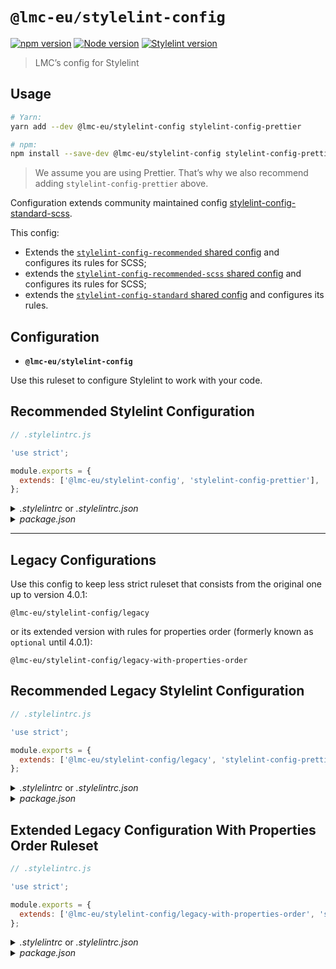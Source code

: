 # `@lmc-eu/stylelint-config`

[![npm version](https://img.shields.io/npm/v/@lmc-eu/stylelint-config?label=npm%20package&logo=npm)](https://www.npmjs.org/package/@lmc-eu/stylelint-config)
[![Node version](https://img.shields.io/node/v/@lmc-eu/stylelint-config.svg?style=flat&logo=nodedotjs)](http://nodejs.org/download/)
[![Stylelint version](https://img.shields.io/npm/dependency-version/@lmc-eu/stylelint-config/peer/stylelint?logo=stylelint)](https://github.com/stylelint/stylelint)

> LMC’s config for Stylelint

## Usage

```bash
# Yarn:
yarn add --dev @lmc-eu/stylelint-config stylelint-config-prettier

# npm:
npm install --save-dev @lmc-eu/stylelint-config stylelint-config-prettier
```

> We assume you are using Prettier. That’s why we also recommend adding
> `stylelint-config-prettier` above.

Configuration extends community maintained config [stylelint-config-standard-scss](https://github.com/stylelint-scss/stylelint-config-standard-scss).

This config:

- Extends the [`stylelint-config-recommended` shared config](https://github.com/stylelint/stylelint-config-recommended) and configures its rules for SCSS;
- extends the [`stylelint-config-recommended-scss` shared config](https://github.com/stylelint-scss/stylelint-config-recommended-scss) and configures its rules for SCSS;
- extends the [`stylelint-config-standard` shared config](https://github.com/stylelint/stylelint-config-standard) and configures its rules.

## Configuration

- **`@lmc-eu/stylelint-config`**

Use this ruleset to configure Stylelint to work with your code.

## Recommended Stylelint Configuration

```js
// .stylelintrc.js

'use strict';

module.exports = {
  extends: ['@lmc-eu/stylelint-config', 'stylelint-config-prettier'],
};
```

<details>
<summary><i>.stylelintrc</i> or <i>.stylelintrc.json</i></summary>

```json
{
  "extends": ["@lmc-eu/stylelint-config", "stylelint-config-prettier"]
}
```

</details>

<details>
<summary><i>package.json</i></summary>

```json
{
  "stylelint": {
    "extends": ["@lmc-eu/stylelint-config", "stylelint-config-prettier"]
  }
}
```

</details>

---

## Legacy Configurations

Use this config to keep less strict ruleset that consists from the original one up to version 4.0.1:

`@lmc-eu/stylelint-config/legacy`

or its extended version with rules for properties order (formerly known as `optional` until 4.0.1):

`@lmc-eu/stylelint-config/legacy-with-properties-order`

## Recommended Legacy Stylelint Configuration

```js
// .stylelintrc.js

'use strict';

module.exports = {
  extends: ['@lmc-eu/stylelint-config/legacy', 'stylelint-config-prettier'],
};
```

<details>
<summary><i>.stylelintrc</i> or <i>.stylelintrc.json</i></summary>

```json
{
  "extends": ["@lmc-eu/stylelint-config/legacy", "stylelint-config-prettier"]
}
```

</details>

<details>
<summary><i>package.json</i></summary>

```json
{
  "stylelint": {
    "extends": ["@lmc-eu/stylelint-config/legacy", "stylelint-config-prettier"]
  }
}
```

</details>

## Extended Legacy Configuration With Properties Order Ruleset

```js
// .stylelintrc.js

'use strict';

module.exports = {
  extends: ['@lmc-eu/stylelint-config/legacy-with-properties-order', 'stylelint-config-prettier'],
};
```

<details>
<summary><i>.stylelintrc</i> or <i>.stylelintrc.json</i></summary>

```json
{
  "extends": ["@lmc-eu/stylelint-config/legacy-with-properties-order", "stylelint-config-prettier"]
}
```

</details>

<details>
<summary><i>package.json</i></summary>

```json
{
  "stylelint": {
    "extends": ["@lmc-eu/stylelint-config/legacy-with-properties-order", "stylelint-config-prettier"]
  }
}
```

</details>
